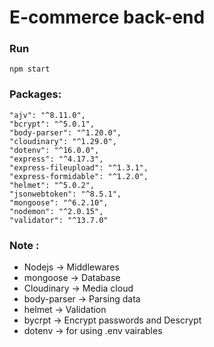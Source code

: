 # E-commerce back-end

### Run

```
npm start
```

### Packages:
    "ajv": "^8.11.0",
    "bcrypt": "^5.0.1",
    "body-parser": "^1.20.0",
    "cloudinary": "^1.29.0",
    "dotenv": "^16.0.0",
    "express": "^4.17.3",
    "express-fileupload": "^1.3.1",
    "express-formidable": "^1.2.0",
    "helmet": "^5.0.2",
    "jsonwebtoken": "^8.5.1",
    "mongoose": "^6.2.10",
    "nodemon": "^2.0.15",
    "validator": "^13.7.0"


### Note :
- Nodejs -> Middlewares
- mongoose -> Database
- Cloudinary -> Media cloud
- body-parser -> Parsing data
- helmet -> Validation
- bycrpt -> Encrypt passwords and Descrypt
- dotenv -> for using .env vairables
